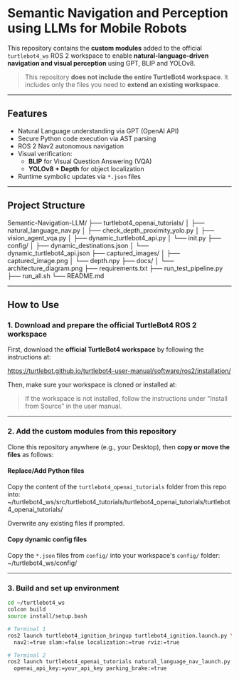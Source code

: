 # Semantic Navigation and Perception using LLMs for Mobile Robots

This repository contains the **custom modules** added to the official `turtlebot4_ws` ROS 2 workspace to enable **natural-language-driven navigation and visual perception** using GPT, BLIP and YOLOv8.

> This repository **does not include the entire TurtleBot4 workspace**. It includes only the files you need to **extend an existing workspace**.

---

## Features

- Natural Language understanding via GPT (OpenAI API)
- Secure Python code execution via AST parsing
- ROS 2 Nav2 autonomous navigation
- Visual verification:
  - **BLIP** for Visual Question Answering (VQA)
  - **YOLOv8 + Depth** for object localization
- Runtime symbolic updates via `*.json` files

---

## Project Structure
Semantic-Navigation-LLM/
├── turtlebot4_openai_tutorials/
│ ├── natural_language_nav.py
│ ├── check_depth_proximity_yolo.py
│ ├── vision_agent_vqa.py
│ ├── dynamic_turtlebot4_api.py
│ └── init.py
├── config/
│ ├── dynamic_destinations.json
│ └── dynamic_turtlebot4_api.json
├── captured_images/
│ ├── captured_image.png
│ └── depth.npy
├── docs/
│ └── architecture_diagram.png
├── requirements.txt
├── run_test_pipeline.py
├── run_all.sh
└── README.md


---

## How to Use

### 1. Download and prepare the official TurtleBot4 ROS 2 workspace

First, download the **official TurtleBot4 workspace** by following the instructions at:

 https://turtlebot.github.io/turtlebot4-user-manual/software/ros2/installation/

Then, make sure your workspace is cloned or installed at:


> If the workspace is not installed, follow the instructions under "Install from Source" in the user manual.

---

### 2. Add the custom modules from this repository

Clone this repository anywhere (e.g., your Desktop), then **copy or move the files** as follows:

#### Replace/Add Python files

Copy the content of the `turtlebot4_openai_tutorials` folder from this repo into:
~/turtlebot4_ws/src/turtlebot4_tutorials/turtlebot4_openai_tutorials/turtlebot4_openai_tutorials/

Overwrite any existing files if prompted.

#### Copy dynamic config files

Copy the `*.json` files from `config/` into your workspace's `config/` folder:
~/turtlebot4_ws/config/

---

### 3. Build and set up environment

```bash
cd ~/turtlebot4_ws
colcon build
source install/setup.bash

# Terminal 1
ros2 launch turtlebot4_ignition_bringup turtlebot4_ignition.launch.py \
  nav2:=true slam:=false localization:=true rviz:=true

# Terminal 2
ros2 launch turtlebot4_openai_tutorials natural_language_nav_launch.py \
  openai_api_key:=your_api_key parking_brake:=true

